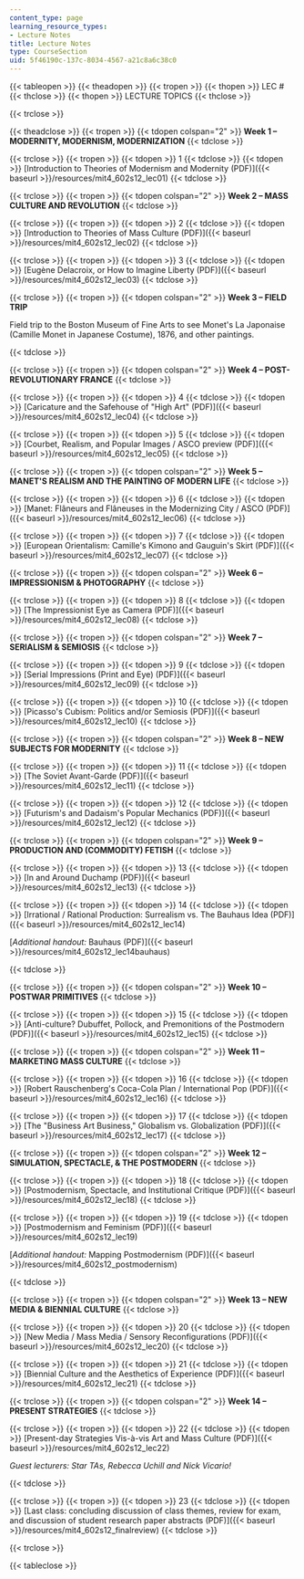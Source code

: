 ```yaml
---
content_type: page
learning_resource_types:
- Lecture Notes
title: Lecture Notes
type: CourseSection
uid: 5f46190c-137c-8034-4567-a21c8a6c38c0
---
```


{{< tableopen >}}
{{< theadopen >}}
{{< tropen >}}
{{< thopen >}}
LEC #
{{< thclose >}}
{{< thopen >}}
LECTURE TOPICS
{{< thclose >}}

{{< trclose >}}

{{< theadclose >}}
{{< tropen >}}
{{< tdopen colspan="2" >}}
**Week 1 – MODERNITY, MODERNISM, MODERNIZATION**
{{< tdclose >}}

{{< trclose >}}
{{< tropen >}}
{{< tdopen >}}
1
{{< tdclose >}}
{{< tdopen >}}
[Introduction to Theories of Modernism and Modernity (PDF)]({{< baseurl >}}/resources/mit4_602s12_lec01)
{{< tdclose >}}

{{< trclose >}}
{{< tropen >}}
{{< tdopen colspan="2" >}}
**Week 2 – MASS CULTURE AND REVOLUTION**
{{< tdclose >}}

{{< trclose >}}
{{< tropen >}}
{{< tdopen >}}
2
{{< tdclose >}}
{{< tdopen >}}
[Introduction to Theories of Mass Culture (PDF)]({{< baseurl >}}/resources/mit4_602s12_lec02)
{{< tdclose >}}

{{< trclose >}}
{{< tropen >}}
{{< tdopen >}}
3
{{< tdclose >}}
{{< tdopen >}}
[Eugène Delacroix, or How to Imagine Liberty (PDF)]({{< baseurl >}}/resources/mit4_602s12_lec03)
{{< tdclose >}}

{{< trclose >}}
{{< tropen >}}
{{< tdopen colspan="2" >}}
**Week 3 – FIELD TRIP**

Field trip to the Boston Museum of Fine Arts to see Monet's La Japonaise (Camille Monet in Japanese Costume), 1876, and other paintings.


{{< tdclose >}}

{{< trclose >}}
{{< tropen >}}
{{< tdopen colspan="2" >}}
**Week 4 – POST-REVOLUTIONARY FRANCE**
{{< tdclose >}}

{{< trclose >}}
{{< tropen >}}
{{< tdopen >}}
4
{{< tdclose >}}
{{< tdopen >}}
[Caricature and the Safehouse of "High Art" (PDF)]({{< baseurl >}}/resources/mit4_602s12_lec04)
{{< tdclose >}}

{{< trclose >}}
{{< tropen >}}
{{< tdopen >}}
5
{{< tdclose >}}
{{< tdopen >}}
[Courbet, Realism, and Popular Images / ASCO preview (PDF)]({{< baseurl >}}/resources/mit4_602s12_lec05)
{{< tdclose >}}

{{< trclose >}}
{{< tropen >}}
{{< tdopen colspan="2" >}}
**Week 5 – MANET'S REALISM AND THE PAINTING OF MODERN LIFE**
{{< tdclose >}}

{{< trclose >}}
{{< tropen >}}
{{< tdopen >}}
6
{{< tdclose >}}
{{< tdopen >}}
[Manet: Flâneurs and Flâneuses in the Modernizing City / ASCO (PDF)]({{< baseurl >}}/resources/mit4_602s12_lec06)
{{< tdclose >}}

{{< trclose >}}
{{< tropen >}}
{{< tdopen >}}
7
{{< tdclose >}}
{{< tdopen >}}
[European Orientalism: Camille's Kimono and Gauguin's Skirt (PDF)]({{< baseurl >}}/resources/mit4_602s12_lec07)
{{< tdclose >}}

{{< trclose >}}
{{< tropen >}}
{{< tdopen colspan="2" >}}
**Week 6 – IMPRESSIONISM & PHOTOGRAPHY**
{{< tdclose >}}

{{< trclose >}}
{{< tropen >}}
{{< tdopen >}}
8
{{< tdclose >}}
{{< tdopen >}}
[The Impressionist Eye as Camera (PDF)]({{< baseurl >}}/resources/mit4_602s12_lec08)
{{< tdclose >}}

{{< trclose >}}
{{< tropen >}}
{{< tdopen colspan="2" >}}
**Week 7 – SERIALISM & SEMIOSIS**
{{< tdclose >}}

{{< trclose >}}
{{< tropen >}}
{{< tdopen >}}
9
{{< tdclose >}}
{{< tdopen >}}
[Serial Impressions (Print and Eye) (PDF)]({{< baseurl >}}/resources/mit4_602s12_lec09)
{{< tdclose >}}

{{< trclose >}}
{{< tropen >}}
{{< tdopen >}}
10
{{< tdclose >}}
{{< tdopen >}}
[Picasso's Cubism: Politics and/or Semiosis (PDF)]({{< baseurl >}}/resources/mit4_602s12_lec10)
{{< tdclose >}}

{{< trclose >}}
{{< tropen >}}
{{< tdopen colspan="2" >}}
**Week 8 – NEW SUBJECTS FOR MODERNITY**
{{< tdclose >}}

{{< trclose >}}
{{< tropen >}}
{{< tdopen >}}
11
{{< tdclose >}}
{{< tdopen >}}
[The Soviet Avant-Garde (PDF)]({{< baseurl >}}/resources/mit4_602s12_lec11)
{{< tdclose >}}

{{< trclose >}}
{{< tropen >}}
{{< tdopen >}}
12
{{< tdclose >}}
{{< tdopen >}}
[Futurism's and Dadaism's Popular Mechanics (PDF)]({{< baseurl >}}/resources/mit4_602s12_lec12)
{{< tdclose >}}

{{< trclose >}}
{{< tropen >}}
{{< tdopen colspan="2" >}}
**Week 9 – PRODUCTION AND (COMMODITY) FETISH**
{{< tdclose >}}

{{< trclose >}}
{{< tropen >}}
{{< tdopen >}}
13
{{< tdclose >}}
{{< tdopen >}}
[In and Around Duchamp (PDF)]({{< baseurl >}}/resources/mit4_602s12_lec13)
{{< tdclose >}}

{{< trclose >}}
{{< tropen >}}
{{< tdopen >}}
14
{{< tdclose >}}
{{< tdopen >}}
[Irrational / Rational Production: Surrealism vs. The Bauhaus Idea (PDF)]({{< baseurl >}}/resources/mit4_602s12_lec14)

[_Additional handout:_ Bauhaus (PDF)]({{< baseurl >}}/resources/mit4_602s12_lec14bauhaus)


{{< tdclose >}}

{{< trclose >}}
{{< tropen >}}
{{< tdopen colspan="2" >}}
**Week 10 – POSTWAR PRIMITIVES**
{{< tdclose >}}

{{< trclose >}}
{{< tropen >}}
{{< tdopen >}}
15
{{< tdclose >}}
{{< tdopen >}}
[Anti-culture? Dubuffet, Pollock, and Premonitions of the Postmodern (PDF)]({{< baseurl >}}/resources/mit4_602s12_lec15)
{{< tdclose >}}

{{< trclose >}}
{{< tropen >}}
{{< tdopen colspan="2" >}}
**Week 11 – MARKETING MASS CULTURE**
{{< tdclose >}}

{{< trclose >}}
{{< tropen >}}
{{< tdopen >}}
16
{{< tdclose >}}
{{< tdopen >}}
[Robert Rauschenberg's Coca-Cola Plan / International Pop (PDF)]({{< baseurl >}}/resources/mit4_602s12_lec16)
{{< tdclose >}}

{{< trclose >}}
{{< tropen >}}
{{< tdopen >}}
17
{{< tdclose >}}
{{< tdopen >}}
[The "Business Art Business," Globalism vs. Globalization (PDF)]({{< baseurl >}}/resources/mit4_602s12_lec17)
{{< tdclose >}}

{{< trclose >}}
{{< tropen >}}
{{< tdopen colspan="2" >}}
**Week 12 – SIMULATION, SPECTACLE, & THE POSTMODERN**
{{< tdclose >}}

{{< trclose >}}
{{< tropen >}}
{{< tdopen >}}
18
{{< tdclose >}}
{{< tdopen >}}
[Postmodernism, Spectacle, and Institutional Critique (PDF)]({{< baseurl >}}/resources/mit4_602s12_lec18)
{{< tdclose >}}

{{< trclose >}}
{{< tropen >}}
{{< tdopen >}}
19
{{< tdclose >}}
{{< tdopen >}}
[Postmodernism and Feminism (PDF)]({{< baseurl >}}/resources/mit4_602s12_lec19)

[_Additional handout:_ Mapping Postmodernism (PDF)]({{< baseurl >}}/resources/mit4_602s12_postmodernism)


{{< tdclose >}}

{{< trclose >}}
{{< tropen >}}
{{< tdopen colspan="2" >}}
**Week 13 – NEW MEDIA & BIENNIAL CULTURE**
{{< tdclose >}}

{{< trclose >}}
{{< tropen >}}
{{< tdopen >}}
20
{{< tdclose >}}
{{< tdopen >}}
[New Media / Mass Media / Sensory Reconfigurations (PDF)]({{< baseurl >}}/resources/mit4_602s12_lec20)
{{< tdclose >}}

{{< trclose >}}
{{< tropen >}}
{{< tdopen >}}
21
{{< tdclose >}}
{{< tdopen >}}
[Biennial Culture and the Aesthetics of Experience (PDF)]({{< baseurl >}}/resources/mit4_602s12_lec21)
{{< tdclose >}}

{{< trclose >}}
{{< tropen >}}
{{< tdopen colspan="2" >}}
**Week 14 – PRESENT STRATEGIES**
{{< tdclose >}}

{{< trclose >}}
{{< tropen >}}
{{< tdopen >}}
22
{{< tdclose >}}
{{< tdopen >}}
[Present-day Strategies Vis-à-vis Art and Mass Culture (PDF)]({{< baseurl >}}/resources/mit4_602s12_lec22)

_Guest lecturers: Star TAs, Rebecca Uchill and Nick Vicario!_


{{< tdclose >}}

{{< trclose >}}
{{< tropen >}}
{{< tdopen >}}
23
{{< tdclose >}}
{{< tdopen >}}
[Last class: concluding discussion of class themes, review for exam, and discussion of student research paper abstracts (PDF)]({{< baseurl >}}/resources/mit4_602s12_finalreview)
{{< tdclose >}}

{{< trclose >}}

{{< tableclose >}}